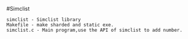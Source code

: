 #Simclist

	simclist - Simclist library
	Makefile - make sharded and static exe.
	simclist.c - Main program,use the API of simclist to add number.
